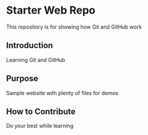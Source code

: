 # Starter Web Repo

This repository is for showing how Git and GitHub work

## Introduction

Learning Git and GitHub

## Purpose

Sample website with plenty of files for demos


## How to Contribute
Do your best while learning